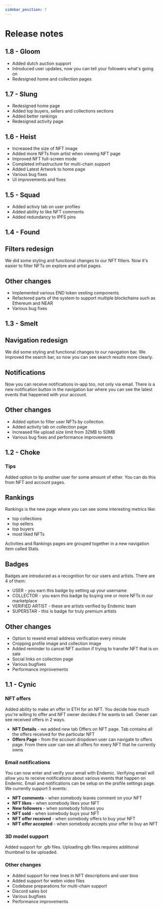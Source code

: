 ```yaml
---
sidebar_position: 7
---
```


# Release notes 
## 1.8 - Gloom
- Added dutch auction support
- Introduced user updates, now you can tell your followers what's going on
- Redesigned home and collection pages

## 1.7 - Slung
- Redesigned home page
- Added top buyers, sellers and collections sections
- Added better rankings
- Redesigned activity page

## 1.6 - Heist
- Increased the size of NFT image 
- Added more NFTs from artist when viewing NFT page
- Improved NFT full-screen mode
- Completed infrastructure for multi-chain support
- Added Latest Artwork to home page
- Various bug fixes
- UI improvements and fixes
  
## 1.5 - Squad
- Added activiy tab on user profiles
- Added ability to like NFT comments
- Added redundancy to IPFS pins
  
## 1.4 - Found

## Filters redesign
We did some styling and functional changes to our NFT filters. Now it's easier to filter NFTs on explore and artist pages.

## Other changes
- Implemented various END token vesting components
- Refactored parts of the system to support multiple blockchains such as Ethereum and NEAR
- Various bug fixes

## 1.3 - Smelt

## Navigation redesign
We did some styling and functional changes to our navigation bar. We improved the search bar, so now you can see search results more clearly.

## Notifications
Now you can receive notifications in-app too, not only via email. There is a new notification button in the navigation bar where you can see the latest events that happened with your account.

## Other changes
- Added option to filter user NFTs by collection.
- Added activity tab on collection page
- Increased file upload size limit from 32MB to 50MB
- Various bug fixes and performance improvements

## 1.2 - Choke

### Tips

Added option to tip another user for some amount of ether. You can do this from NFT and account pages.

## Rankings
Rankings is the new page where you can see some interesting metrics like: 
- top collections
- top sellers
- top buyers
- most liked NFTs
  
Activities and Rankings pages are grouped together in a new navigation item called Stats. 

## Badges
Badges are introduced as a recognition for our users and artists. There are 4 of them: 
- USER - you earn this badge by setting up your username
- COLLECTOR - you earn this badge by buying one or more NFTs in our marketplace
- VERIFIED ARTIST - these are artists verified by Endemic team
- SUPERSTAR - this is badge for truly premium artists

## Other changes
- Option to resend email address verification every minute
- Cropping profile image and collection image
- Added reminder to cancel NFT auction if trying to transfer NFT that is on sale
- Social links on collection page
- Various bugfixes
- Performance improvements

## 1.1 - Cynic

### NFT offers
Added ability to make an offer in ETH for an NFT. You decide how much you're willing to offer and NFT owner decides if he wants to sell. Owner can see received offers in 2 ways. 
- **NFT Details** - we added new tab Offers on NFT page. Tab contains all the offers received for the particular NFT
- **Offers Page** - from the account dropdown user can navigate to offers page. From there user can see all offers for every NFT that he currently owns

### Email notifications
You can now enter and verify your email with Endemic. Verifying email will allow you to receive notifications about various events that happen on Endemic. Email and notifications can be setup on the profile settings page. We currently support 5 events: 
- **NFT comments** - when somebody leaves comment on your NFT
- **NFT likes** - when somebody likes your NFT
- **New followers** - when somebody follows you
- **NFT sold** - when somebody buys your NFT
- **NFT offer received** - when somebody offers to buy your NFT
- **NFT offer accepted** - when somebody accepts your offer to buy an NFT

### 3D model support
Added support for .glb files. Uploading glb files requires additional thumbnail to be uploaded.

### Other changes
- Added support for new lines in NFT descriptions and user bios
- Added support for webm video files
- Codebase preparations for multi-chain support
- Discord sales bot
- Various bugfixes 
- Performance improvements
